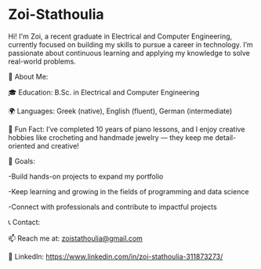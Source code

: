 # Zoi-Stathoulia

Hi! I'm Zoi, a recent graduate in Electrical and Computer Engineering, currently focused on building my skills to pursue a career in technology. I’m passionate about continuous learning and applying my knowledge to solve real-world problems.

🌟 About Me:

🎓 Education: B.Sc. in Electrical and Computer Engineering

🌍 Languages: Greek (native), English (fluent), German (intermediate)

🎹 Fun Fact: I’ve completed 10 years of piano lessons, and I enjoy creative hobbies like crocheting and handmade jewelry — they keep me detail-oriented and creative!


🚀 Goals:

-Build hands-on projects to expand my portfolio

-Keep learning and growing in the fields of programming and data science

-Connect with professionals and contribute to impactful projects


📞 Contact:

📫 Reach me at: zoistathoulia@gmail.com

💼 LinkedIn: https://www.linkedin.com/in/zoi-stathoulia-311873273/
